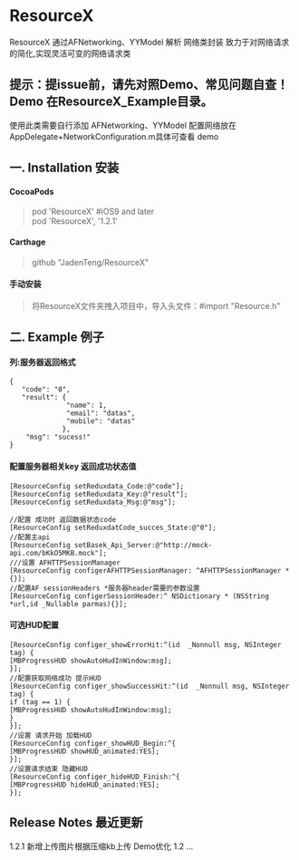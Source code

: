 # ResourceX
ResourceX 通过AFNetworking、YYModel 解析   网络类封装
致力于对网络请求的简化,实现灵活可变的网络请求类


## 提示：提issue前，请先对照Demo、常见问题自查！Demo 在ResourceX_Example目录。
使用此类需要自行添加 AFNetworking、YYModel
配置网络放在 AppDelegate+NetworkConfiguration.m具体可查看 demo


## 一. Installation 安装

#### CocoaPods
> pod 'ResourceX'   #iOS9 and later        
> pod 'ResourceX', '1.2.1'  

#### Carthage
> github "JadenTeng/ResourceX"

#### 手动安装
> 将ResourceX文件夹拽入项目中，导入头文件：#import "Resource.h"

## 二. Example 例子

#### 列:服务器返回格式
```
{
   "code": "0",
   "result": {
              "name": 1,
              "email": "datas",
              "mobile": "datas"
             },
    "msg": "sucess!"
}

```
#### 配置服务器相关key 返回成功状态值

```//配置服务器返回字典的key
[ResourceConfig setReduxdata_Code:@"code"];
[ResourceConfig setReduxdata_Key:@"result"];
[ResourceConfig setReduxdata_Msg:@"msg"];

//配置 成功时 返回数据状态code
[ResourceConfig setReduxdatCode_succes_State:@"0"];
//配置主api
[ResourceConfig setBasek_Api_Server:@"http://mock-api.com/bKkO5MKB.mock"];
///设置 AFHTTPSessionManager
[ResourceConfig configerAFHTTPSessionManager: ^AFHTTPSessionManager *{}];
//配置AF sessionHeaders *服务器header需要的参数设置
[ResourceConfig configerSessionHeader:^ NSDictionary * (NSString *url,id _Nullable parmas){}];
```
####  可选HUD配置
``` //配置获取网络失败 提示HUD 可自定义实现 HUD
[ResourceConfig configer_showErrorHit:^(id  _Nonnull msg, NSInteger tag) {
[MBProgressHUD showAutoHudInWindow:msg];
}];
//配置获取网络成功 提示HUD
[ResourceConfig configer_showSuccessHit:^(id  _Nonnull msg, NSInteger tag) {
if (tag == 1) {
[MBProgressHUD showAutoHudInWindow:msg];
}
}];
//设置 请求开始 加载HUD
[ResourceConfig configer_showHUD_Begin:^{
[MBProgressHUD showHUD_animated:YES];
}];
//设置请求结束 隐藏HUD
[ResourceConfig configer_hideHUD_Finish:^{
[MBProgressHUD hideHUD_animated:YES];
}];
```
##  Release Notes 最近更新     
1.2.1 新增上传图片根据压缩kb上传 Demo优化
1.2 
...
